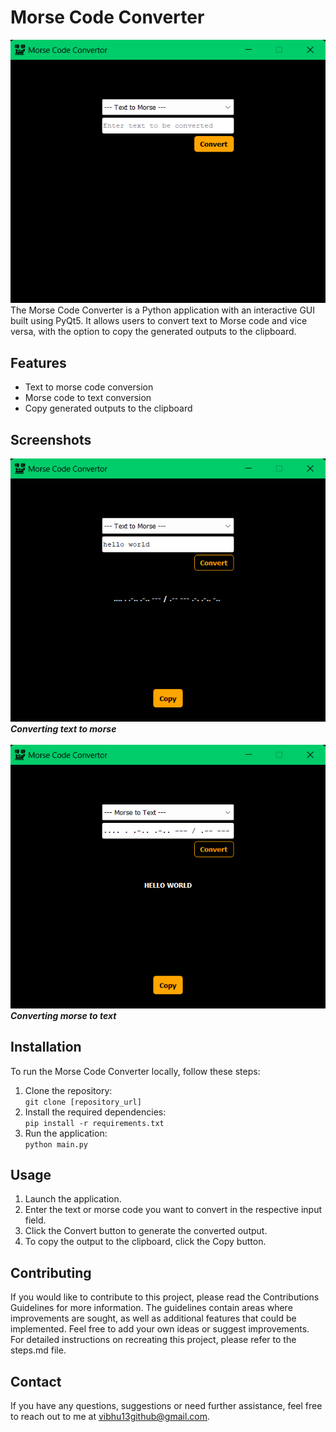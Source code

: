 # Morse Code Converter
![Image](./images/morse_code_converter.png)<br>
The Morse Code Converter is a Python application with an interactive GUI built using PyQt5. It allows users to convert text to Morse code and vice versa, with the option to copy the generated outputs to the clipboard.
## Features
- Text to morse code conversion
- Morse code to text conversion
- Copy generated outputs to the clipboard
## Screenshots
![Image](./images/text_tomorse.png)<br>
***Converting text to morse***<br><br>
![Image](./images/morse_totext.png)<br>
***Converting morse to text***
## Installation
To run the Morse Code Converter locally, follow these steps:
1. Clone the repository:<br>
   ```git clone [repository_url]```
3. Install the required dependencies:<br>
   ```pip install -r requirements.txt```
5. Run the application:<br>
   ```python main.py```
## Usage
1. Launch the application.
2. Enter the text or morse code you want to convert in the respective input field.
3. Click the Convert button to generate the converted output.
4. To copy the output to the clipboard, click the Copy button.
## Contributing
If you would like to contribute to this project, please read the Contributions Guidelines for more information. The guidelines contain areas where improvements are sought, as well as additional features that could be implemented. Feel free to add your own ideas or suggest improvements.<br>
For detailed instructions on recreating this project, please refer to the steps.md file.
## Contact
If you have any questions, suggestions or need further assistance, feel free to reach out to me at vibhu13github@gmail.com.
